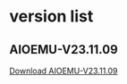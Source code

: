 

# version list
## AIOEMU-V23.11.09
[Download AIOEMU-V23.11.09](https://github.com/emuall/app/releases/download/23.11.09/AIOEMU-V23.11.09.apk)
